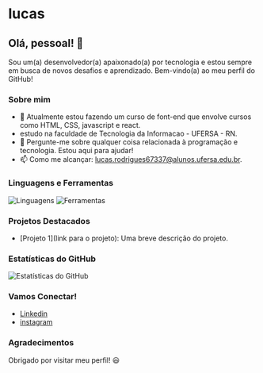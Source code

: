 <!-- Seu Nome -->
#  lucas

## Olá, pessoal! 👋

Sou um(a) desenvolvedor(a) apaixonado(a) por tecnologia e estou sempre em busca de novos desafios e aprendizado. Bem-vindo(a) ao meu perfil do GitHub!

### Sobre mim

- 🌱 Atualmente estou fazendo um curso de font-end que envolve cursos como HTML, CSS, javascript e react.
- estudo na faculdade de Tecnologia da Informacao - UFERSA - RN.
- 💬 Pergunte-me sobre qualquer coisa relacionada à programação e tecnologia. Estou aqui para ajudar!
- 📫 Como me alcançar: lucas.rodrigues67337@alunos.ufersa.edu.br.

### Linguagens e Ferramentas

![Linguagens](https://t3.ftcdn.net/jpg/03/21/24/30/360_F_321243084_GstfWflk1eTLlzUdRZ5mjoP5IG1iCc8J.jpg)
![Ferramentas](https://www.alura.com.br/artigos/assets/react-conheca-novidades-versao-18-react/react-conheca-novidades-versao-18-react.png)

### Projetos Destacados

- [Projeto 1](link para o projeto): Uma breve descrição do projeto.


### Estatísticas do GitHub

![Estatísticas do GitHub](https://github-readme-stats.vercel.app/api?username=seu-nome&show_icons=true&theme=dark)

### Vamos Conectar!

- [Linkedin](https://www.linkedin.com/in/lucas-rodrigues-30317b23a/)
- [instagram](https://www.instagram.com/lukasr_ofc/)

### Agradecimentos

Obrigado por visitar meu perfil! 😃
